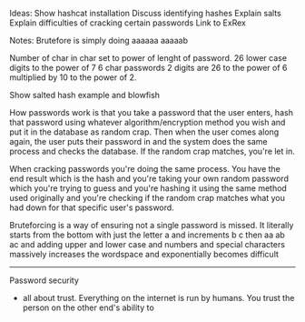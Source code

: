 Ideas:
Show hashcat installation
Discuss identifying hashes
Explain salts
Explain difficulties of cracking certain passwords
Link to ExRex


Notes:
Brutefore is simply doing aaaaaa aaaaab

Number of char in char set to power of lenght of password.
26 lower case digits to the power of 7
6 char passwords 2 digits are 26 to the power of 6 multiplied by 10 to the power of 2.

Show salted hash example and blowfish

How passwords work is that you take a password that the user enters,  hash that password using whatever algorithm/encryption method you wish and put it in the database as random crap.
Then when the user comes along again, the user puts their password in and the system does the same process and checks the database. If the random crap matches, you're let in.

When cracking passwords you're doing the same process. You have the end result which is the hash and you're taking your own random password which you're trying to guess and you're hashing it using the same method used originally and you're checking if the random crap matches what you had down for that specific user's password.

Bruteforcing is a way of ensuring not a single password is missed. It literally starts from the bottom with just the letter a and increments b c then aa ab ac and adding upper and lower case and numbers and special characters massively increases the wordspace and exponentially becomes difficult

----------------

Password security
- all about trust. Everything on the internet is run by humans. You trust the person on the other end's ability to
